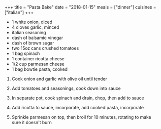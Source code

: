 +++
title = "Pasta Bake"
date = "2018-01-15"
meals = ["dinner"]
cuisines = ["italian"]
+++

* 1 white onion, diced
* 4 cloves garlic, minced
* italian seasoning
* dash of balsamic vinegar
* dash of brown sugar
* two 15oz cans crushed tomatoes
* 1 bag spinach
* 1 container ricotta cheese
* 1/2 cup parmesan cheese
* 1 bag bowtie pasta, cooked

1. Cook onion and garlic with olive oil until tender

2. Add tomatoes and seasonings, cook down into sauce

3. In separate pot, cook spinach and drain, chop, then add to sauce

4. Add ricotta to sauce, incorporate, add cooked pasta, incorporate

5. Sprinkle parmesan on top, then broil for 10 minutes, rotating to make sure it doesn't burn
